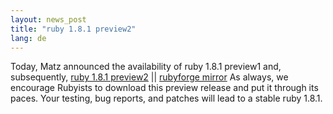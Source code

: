 ```yaml
---
layout: news_post
title: "ruby 1.8.1 preview2"
lang: de
---
```


Today, Matz announced the availability of ruby 1.8.1 preview1 and,
subsequently, [ruby 1.8.1 preview2][1] \|\| [rubyforge mirror][2] As
always, we encourage Rubyists to download this preview release and put
it through its paces. Your testing, bug reports, and patches will lead
to a stable ruby 1.8.1.



[1]: ftp://ftp.ruby-lang.org/pub/ruby/1.8/ruby-1.8.1-preview2.tar.gz 
[2]: http://rubyforge.org/project/showfiles.php?group_id=30&amp;release_id=152 
